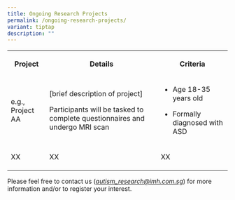 ```yaml
---
title: Ongoing Research Projects
permalink: /ongoing-research-projects/
variant: tiptap
description: ""
---
```

<table style="minWidth: 75px">
<colgroup>
<col>
<col>
<col>
</colgroup>
<tbody>
<tr>
<th rowspan="1" colspan="1">
<p>Project</p>
</th>
<th rowspan="1" colspan="1">
<p>Details</p>
</th>
<th rowspan="1" colspan="1">
<p>Criteria</p>
</th>
</tr>
<tr>
<td rowspan="1" colspan="1">
<p>e.g., Project AA</p>
</td>
<td rowspan="1" colspan="1">
<p>[brief description of project]</p>
<p></p>
<p>Participants will be tasked to complete questionnaires and undergo MRI
scan</p>
</td>
<td rowspan="1" colspan="1">
<ul data-tight="true" class="tight">
<li>
<p>Age 18-35 years old</p>
</li>
</ul>
<ul data-tight="true" class="tight">
<li>
<p>Formally diagnosed with ASD</p>
</li>
</ul>
</td>
</tr>
<tr>
<td rowspan="1" colspan="1">
<p>XX</p>
</td>
<td rowspan="1" colspan="1">
<p>XX</p>
</td>
<td rowspan="1" colspan="1">
<p>XX</p>
</td>
</tr>
</tbody>
</table>
<p>Please feel free to contact us (<em><a href="mailto:autism_research@imh.com.sg" rel="noopener noreferrer nofollow" target="_blank">autism_research@imh.com.sg</a></em>)
for more information and/or to register your interest.</p>
<p></p>